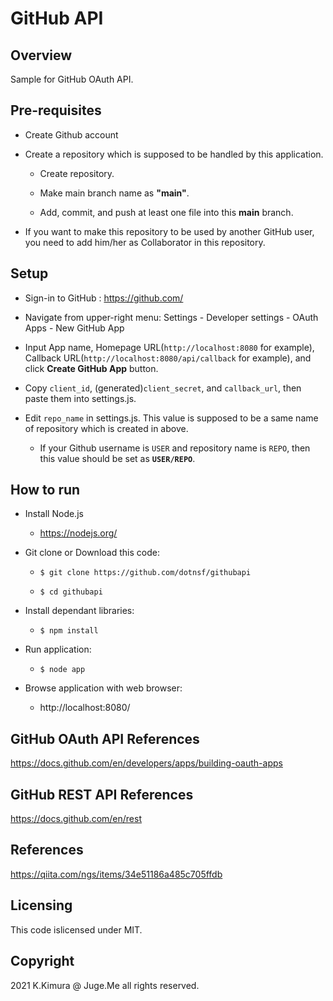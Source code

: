 # GitHub API

## Overview

Sample for GitHub OAuth API.


## Pre-requisites

- Create Github account

- Create a repository which is supposed to be handled by this application.

  - Create repository.

  - Make main branch name as **"main"**.

  - Add, commit, and push at least one file into this **main** branch.

- If you want to make this repository to be used by another GitHub user, you need to add him/her as Collaborator in this repository.


## Setup

- Sign-in to GitHub : https://github.com/

- Navigate from upper-right menu: Settings - Developer settings - OAuth Apps - New GitHub App

- Input App name, Homepage URL(`http://localhost:8080` for example), Callback URL(`http://localhost:8080/api/callback` for example), and click **Create GitHub App** button. 

- Copy `client_id`, (generated)`client_secret`, and `callback_url`, then paste them into settings.js.

- Edit `repo_name` in settings.js. This value is supposed to be a same name of repository which is created in above.

  - If your Github username is `USER` and repository name is `REPO`, then this value should be set as **`USER/REPO`**.


## How to run

- Install Node.js

  - https://nodejs.org/

- Git clone or Download this code:

  - `$ git clone https://github.com/dotnsf/githubapi`

  - `$ cd githubapi`

- Install dependant libraries:

  - `$ npm install`

- Run application:

  - `$ node app`

- Browse application with web browser:

  - http://localhost:8080/


## GitHub OAuth API References

https://docs.github.com/en/developers/apps/building-oauth-apps


## GitHub REST API References

https://docs.github.com/en/rest


## References

https://qiita.com/ngs/items/34e51186a485c705ffdb


## Licensing

This code islicensed under MIT.


## Copyright

2021 K.Kimura @ Juge.Me all rights reserved.
